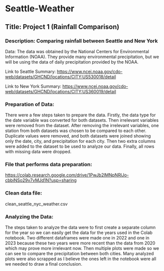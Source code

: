 # Seattle-Weather

## Title: Project 1 (Rainfall Comparison)

### Description: Comparing rainfall between Seattle and New York

Data: The data was obtained by the National Centers for Environmental Information (NOAA). They provide many environmental precipitation, but we will be using the data of daily precipitation provided by the NOAA.

Link to Seattle Summary: https://www.ncei.noaa.gov/cdo-web/datasets/GHCND/locations/CITY:US530018/detail

Link to New York Summary: https://www.ncei.noaa.gov/cdo-web/datasets/GHCND/locations/CITY:US360019/detail

### Preparation of Data:
There were a few steps taken to prepare the data. Firstly, the data type for the date variable was converted for both datasets. Then irrelevant variables were removed from the dataset. After removing the irrelevant variables, one station from both datasets was chosen to be compared to each other. Duplicate values were removed, and both datasets were joined showing only the date, city, and precipitation for each city. Then two extra columns were added to the dataset to be used to analyze our data. Finally, all rows with missing data were dropped.

### File that performs data preparation: 
https://colab.research.google.com/drive/1PwJb2lMNpNRlJo-cbbiNSo29v7vMJd1N?usp=sharing

### Clean data file:
clean_seattle_nyc_weather.csv

### Analyzing the Data:
The steps taken to analyze the data were to first create a separate column for the year so we can easily get the data for the years used in the Colab notebook. Two different dataframes were made one in 2022 and one in 2023 because these two years were more recent than the data from 2020 which may prove more irrelevant now. Then multiple plots were made so we can see to compare the precipitation between both cities. Many analyzed plots were also scrapped as I believe the ones left in the notebook were all we needed to draw a final conclusion.
